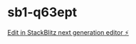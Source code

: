 # sb1-q63ept

[Edit in StackBlitz next generation editor ⚡️](https://stackblitz.com/~/github.com/aomagdy/sb1-q63ept)